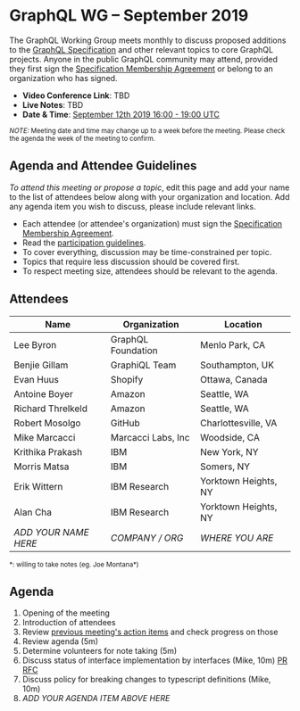 # GraphQL WG – September 2019

The GraphQL Working Group meets monthly to discuss proposed additions to the
[GraphQL Specification](https://github.com/graphql/graphql-spec) and other
relevant topics to core GraphQL projects. Anyone in the public GraphQL
community may attend, provided they first sign the [Specification Membership Agreement](https://github.com/graphql/foundation) or belong to an organization who has signed.

- **Video Conference Link**: TBD
- **Live Notes**: TBD
- **Date & Time**: [September 12th 2019 16:00 - 19:00 UTC](https://www.timeanddate.com/worldclock/meetingdetails.html?year=2019&month=9&day=12&hour=16&min=0&sec=0&p1=224&p2=179&p3=136&p4=37&p5=239&p6=101&p7=152)

<small>*NOTE:* Meeting date and time may change up to a week before the meeting.
Please check the agenda the week of the meeting to confirm.</small>


## Agenda and Attendee Guidelines

*To attend this meeting or propose a topic*, edit this page and add your name
to the list of attendees below along with your organization and location. Add any agenda item you wish to discuss, please include relevant links.

- Each attendee (or attendee's organization) must sign the [Specification Membership Agreement](https://github.com/graphql/foundation).
- Read the [participation guidelines](../README.md#participation-guidelines).
- To cover everything, discussion may be time-constrained per topic.
- Topics that require less discussion should be covered first.
- To respect meeting size, attendees should be relevant to the agenda.


## Attendees

Name                 | Organization       | Location
-------------------- | ------------------ | ----------------------
Lee Byron            | GraphQL Foundation | Menlo Park, CA
Benjie Gillam        | GraphiQL Team      | Southampton, UK
Evan Huus            | Shopify            | Ottawa, Canada
Antoine Boyer        | Amazon             | Seattle, WA
Richard Threlkeld    | Amazon             | Seattle, WA
Robert Mosolgo       | GitHub             | Charlottesville, VA
Mike Marcacci        | Marcacci Labs, Inc | Woodside, CA
Krithika Prakash     | IBM                | New York, NY
Morris Matsa         | IBM                | Somers, NY
Erik Wittern         | IBM Research       | Yorktown Heights, NY
Alan Cha             | IBM Research       | Yorktown Heights, NY
*ADD YOUR NAME HERE* | *COMPANY / ORG*    | *WHERE YOU ARE*

<small>\*: willing to take notes (eg. Joe Montana\*)</small>


## Agenda

1. Opening of the meeting
1. Introduction of attendees
1. Review [previous meeting's action items](../notes/2019-08-01.md#action-items) and check progress on those
1. Review agenda (5m)
1. Determine volunteers for note taking (5m)
1. Discuss status of interface implementation by interfaces (Mike, 10m) [PR](https://github.com/graphql/graphql-js/pull/2084) [RFC](https://github.com/graphql/graphql-spec/pull/373)
1. Discuss policy for breaking changes to typescript definitions (Mike, 10m)
1. *ADD YOUR AGENDA ITEM ABOVE HERE*
